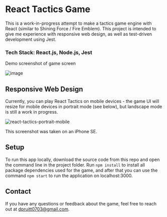 # React Tactics Game
This is a work-in-progress attempt to make a tactics game engine with React (similar to Shining Force / Fire Emblem). This project is intended to give me experience with responsive web design, as well as test-driven development using Jest.

### Tech Stack: React.js, Node.js, Jest

Demo screenshot of game screen

![image](https://user-images.githubusercontent.com/8081069/210179120-0f6f7a86-1fb3-48fb-a9e4-0e2d671361ea.png)

## Responsive Web Design

Currently, you can play React Tactics on mobile devices - the game UI will resize for mobile devices in portrait mode (see below), but landscape mode is still a work in progress.

![react-tactics-portrait-mobile](https://user-images.githubusercontent.com/8081069/210178696-cb48831f-c288-4fec-9958-f1244510cfd4.jpg)

This screenshot was taken on an iPhone SE.

## Setup

To run this app locally, download the source code from this repo and open the command line in the project folder. Run `npm install` to install all package dependencies used for the game, and after that you can use the command `npm start` to run the application on localhost:3000.

## Contact

If you have any questions or feedback about the game, feel free to reach out at [dpruitt0703@gmail.com](mailto:dpruitt0703@gmail.com).
